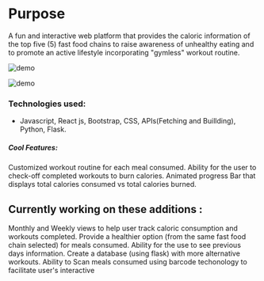 # Purpose


A fun and interactive web platform that provides the caloric information of the top five (5) fast food chains to raise awareness of unhealthy eating and to promote an active lifestyle incorporating "gymless" workout routine.

![demo](https://media.giphy.com/media/QvpWE7ssp08SzgIBTJ/giphy.gif)

![demo](https://media.giphy.com/media/LrGIUZhtAJeqJELvmX/giphy.gif)

### Technologies used:
- Javascript, React js, Bootstrap, CSS, APIs(Fetching and Buillding), Python, Flask.

##### Cool Features:

Customized workout routine for each meal consumed.
Ability for the user to check-off completed workouts to burn calories.
Animated progress Bar that displays total calories consumed vs total calories burned.


## Currently working on these additions :

Monthly and Weekly views to help user track caloric consumption and workouts completed.
Provide a healthier option (from the same fast food chain selected) for meals consumed.
Ability for the use to see previous days information.
Create a database (using flask) with more alternative workouts.
Ability to Scan meals consumed using barcode techonology to facilitate user's interactive







